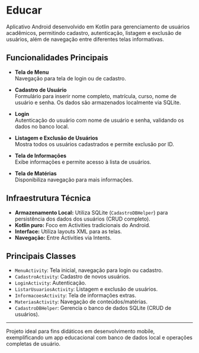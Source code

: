 # Educar

Aplicativo Android desenvolvido em Kotlin para gerenciamento de usuários acadêmicos, permitindo cadastro, autenticação, listagem e exclusão de usuários, além de navegação entre diferentes telas informativas.

## Funcionalidades Principais

- **Tela de Menu**  
  Navegação para tela de login ou de cadastro.

- **Cadastro de Usuário**  
  Formulário para inserir nome completo, matrícula, curso, nome de usuário e senha. Os dados são armazenados localmente via SQLite.

- **Login**  
  Autenticação do usuário com nome de usuário e senha, validando os dados no banco local.

- **Listagem e Exclusão de Usuários**  
  Mostra todos os usuários cadastrados e permite exclusão por ID.

- **Tela de Informações**  
  Exibe informações e permite acesso à lista de usuários.

- **Tela de Matérias**  
  Disponibiliza navegação para mais informações.

## Infraestrutura Técnica

- **Armazenamento Local:** Utiliza SQLite (`CadastroDBHelper`) para persistência dos dados dos usuários (CRUD completo).
- **Kotlin puro:** Foco em Activities tradicionais do Android.
- **Interface:** Utiliza layouts XML para as telas.
- **Navegação:** Entre Activities via Intents.

## Principais Classes

- `MenuActivity`: Tela inicial, navegação para login ou cadastro.
- `CadastroActivity`: Cadastro de novos usuários.
- `LoginActivity`: Autenticação.
- `ListarUsuariosActivity`: Listagem e exclusão de usuários.
- `InformacoesActivity`: Tela de informações extras.
- `MateriasActivity`: Navegação de conteúdos/matérias.
- `CadastroDBHelper`: Gerencia o banco de dados SQLite (CRUD de usuários).

---

Projeto ideal para fins didáticos em desenvolvimento mobile, exemplificando um app educacional com banco de dados local e operações completas de usuário.
